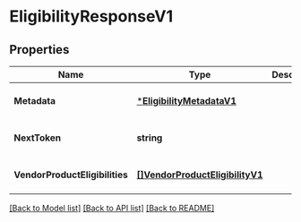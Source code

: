 # EligibilityResponseV1

## Properties
Name | Type | Description | Notes
------------ | ------------- | ------------- | -------------
**Metadata** | [***EligibilityMetadataV1**](EligibilityMetadataV1.md) |  | [optional] [default to null]
**NextToken** | **string** |  | [optional] [default to null]
**VendorProductEligibilities** | [**[]VendorProductEligibilityV1**](VendorProductEligibilityV1.md) |  | [optional] [default to null]

[[Back to Model list]](../README.md#documentation-for-models) [[Back to API list]](../README.md#documentation-for-api-endpoints) [[Back to README]](../README.md)

